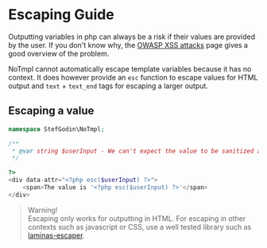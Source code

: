 # Escaping Guide

Outputting variables in php can always be a risk if their values are provided by the user. If you don't know why, the 
[OWASP XSS attacks](https://owasp.org/www-community/attacks/xss/) page gives a good overview of the problem.

NoTmpl cannot automatically escape template variables because it has no context. It does however provide an `esc` 
function to escape values for HTML output and `text` + `text_end` tags for escaping a larger output.

## Escaping a value
```php
namespace StefGodin\NoTmpl;

/**
 * @var string $userInput - We can't expect the value to be sanitized at this point
 */

?>
<div data-attr="<?php esc($userInput) ?>">
    <span>The value is '<?php esc($userInput) ?>'</span>
</div>
```

> Warning!\
> Escaping only works for outputting in HTML. For escaping in other contexts such as javascript or CSS, use a well 
> tested library such as [laminas-escaper](https://packagist.org/packages/laminas/laminas-escaper).
